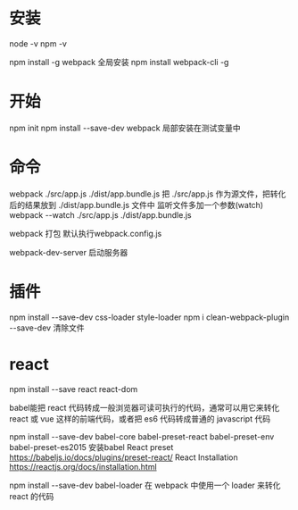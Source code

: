 
# 安装
 node -v
 npm -v 

 npm install -g webpack 全局安装
 npm install webpack-cli -g 


# 开始
 npm init
 npm install --save-dev webpack 局部安装在测试变量中


# 命令
 webpack ./src/app.js ./dist/app.bundle.js 把 ./src/app.js 作为源文件，把转化后的结果放到 ./dist/app.bundle.js 文件中
 监听文件多加一个参数(watch)
 webpack --watch ./src/app.js ./dist/app.bundle.js 

 webpack 打包 默认执行webpack.config.js

 webpack-dev-server 启动服务器

# 插件
 npm install --save-dev css-loader style-loader
 npm i clean-webpack-plugin --save-dev 清除文件

# react
  npm install --save react react-dom

  babel能把 react 代码转成一般浏览器可读可执行的代码，通常可以用它来转化 react 或 vue 这样的前端代码，或者把 es6 代码转成普通的 javascript 代码

  npm install --save-dev babel-core babel-preset-react babel-preset-env babel-preset-es2015 安装babel
  React preset https://babeljs.io/docs/plugins/preset-react/
  React Installation https://reactjs.org/docs/installation.html

  npm install --save-dev babel-loader 在 webpack 中使用一个 loader 来转化 react 的代码